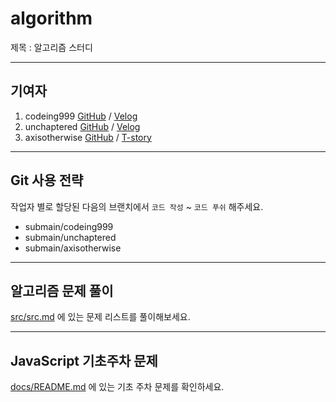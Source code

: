 # algorithm

제목 : 알고리즘 스터디

<hr>

## 기여자

1. codeing999 [GitHub](https://github.com/codeing999) / [Velog](https://velog.io/@mero)
2. unchaptered [GitHub](https://github.com/unchaptered) / [Velog](https://velog.io/@unchapterd)
3. axisotherwise [GitHub](https://github.com/axisotherwise) / [T-story](https://thelapssql.tistory.com/)

<hr>

## Git 사용 전략

작업자 별로 할당된 다음의 브랜치에서 `코드 작성` ~ `코드 푸쉬` 해주세요.

- submain/codeing999
- submain/unchaptered
- submain/axisotherwise

<hr>

## 알고리즘 문제 풀이

[src/src.md](https://github.com/unchaptered/algorithm/blob/main/src/README.md) 에 있는 문제 리스트를 풀이해보세요.

<hr>

## JavaScript 기초주차 문제

[docs/README.md](https://github.com/unchaptered/algorithm/blob/main/docs/README.md) 에 있는 기초 주차 문제를 확인하세요.
